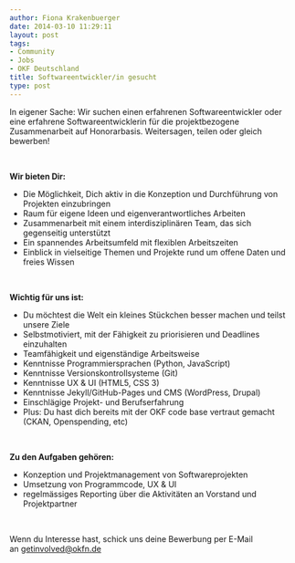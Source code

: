 ```yaml
---
author: Fiona Krakenbuerger
date: 2014-03-10 11:29:11
layout: post
tags:
- Community
- Jobs
- OKF Deutschland
title: Softwareentwickler/in gesucht
type: post
---
```


In eigener Sache: Wir suchen einen erfahrenen Softwareentwickler oder eine erfahrene Softwareentwicklerin für die projektbezogene Zusammenarbeit auf Honorarbasis. Weitersagen, teilen oder gleich bewerben!

 

**Wir bieten Dir:**

  * Die Möglichkeit, Dich aktiv in die Konzeption und Durchführung von Projekten einzubringen
  * Raum für eigene Ideen und eigenverantwortliches Arbeiten
  * Zusammenarbeit mit einem interdisziplinären Team, das sich gegenseitig unterstützt
  * Ein spannendes Arbeitsumfeld mit flexiblen Arbeitszeiten
  * Einblick in vielseitige Themen und Projekte rund um offene Daten und freies Wissen

 

**Wichtig für uns ist:**

  * Du möchtest die Welt ein kleines Stückchen besser machen und teilst unsere Ziele
  * Selbstmotiviert, mit der Fähigkeit zu priorisieren und Deadlines einzuhalten
  * Teamfähigkeit und eigenständige Arbeitsweise
  * Kenntnisse Programmiersprachen (Python, JavaScript)
  * Kenntnisse Versionskontrollsysteme (Git)
  * Kenntnisse UX & UI (HTML5, CSS 3)
  * Kenntnisse Jekyll/GitHub-Pages und CMS (WordPress, Drupal)
  * Einschlägige Projekt- und Berufserfahrung
  * Plus: Du hast dich bereits mit der OKF code base vertraut gemacht (CKAN, Openspending, etc)

 

**Zu den Aufgaben gehören:**

  * Konzeption und Projektmanagement von Softwareprojekten
  * Umsetzung von Programmcode, UX & UI
  * regelmässiges Reporting über die Aktivitäten an Vorstand und Projektpartner

 

Wenn du Interesse hast, schick uns deine Bewerbung per E-Mail an [getinvolved@okfn.de](mailto:getinvolved@okfn.de)

 